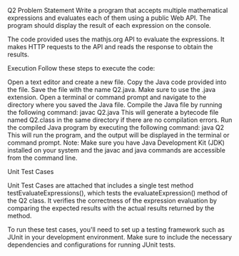 Q2
Problem Statement
Write a program that accepts multiple mathematical expressions and evaluates each of them using a public Web API. The program should display the result of each expression on the console.

The code provided uses the mathjs.org API to evaluate the expressions. It makes HTTP requests to the API and reads the response to obtain the results.

Execution
Follow these steps to execute the code:

Open a text editor and create a new file.
Copy the Java code provided into the file.
Save the file with the name Q2.java. Make sure to use the .java extension.
Open a terminal or command prompt and navigate to the directory where you saved the Java file.
Compile the Java file by running the following command: javac Q2.java
This will generate a bytecode file named Q2.class in the same directory if there are no compilation errors.
Run the compiled Java program by executing the following command: java Q2
This will run the program, and the output will be displayed in the terminal or command prompt.
Note: Make sure you have Java Development Kit (JDK) installed on your system and the javac and java commands are accessible from the command line.


Unit Test Cases

Unit Test Cases are attached that includes a single test method testEvaluateExpressions(), which tests the evaluateExpression() method of the Q2 class. It verifies the correctness of the expression evaluation by comparing the expected results with the actual results returned by the method.

To run these test cases, you'll need to set up a testing framework such as JUnit in your development environment. Make sure to include the necessary dependencies and configurations for running JUnit tests.